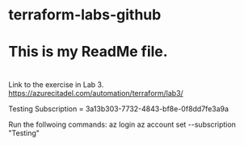 # terraform-labs-github
#
# This is my ReadMe file.
#
Link to the exercise in Lab 3.  https://azurecitadel.com/automation/terraform/lab3/

Testing Subscription = 3a13b303-7732-4843-bf8e-0f8dd7fe3a9a

Run the follwoing commands:
az login
az account set --subscription "Testing"
